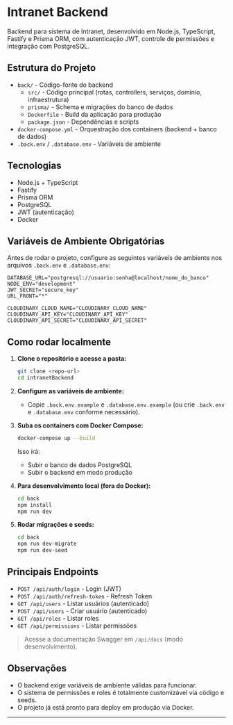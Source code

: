 # Intranet Backend

Backend para sistema de Intranet, desenvolvido em Node.js, TypeScript, Fastify e Prisma ORM, com autenticação JWT, controle de permissões e integração com PostgreSQL.

## Estrutura do Projeto

- `back/` - Código-fonte do backend
  - `src/` - Código principal (rotas, controllers, serviços, domínio, infraestrutura)
  - `prisma/` - Schema e migrações do banco de dados
  - `Dockerfile` - Build da aplicação para produção
  - `package.json` - Dependências e scripts
- `docker-compose.yml` - Orquestração dos containers (backend + banco de dados)
- `.back.env` / `.database.env` - Variáveis de ambiente

## Tecnologias

- Node.js + TypeScript
- Fastify
- Prisma ORM
- PostgreSQL
- JWT (autenticação)
- Docker

## Variáveis de Ambiente Obrigatórias

Antes de rodar o projeto, configure as seguintes variáveis de ambiente nos arquivos `.back.env` e `.database.env`:

```env
DATABASE_URL="postgresql://usuario:senha@localhost/nome_do_banco"
NODE_ENV="development"
JWT_SECRET="secure_key"
URL_FRONT="*"

CLOUDINARY_CLOUD_NAME="CLOUDINARY_CLOUD_NAME"
CLOUDINARY_API_KEY="CLOUDINARY_API_KEY"
CLOUDINARY_API_SECRET="CLOUDINARY_API_SECRET"
```

## Como rodar localmente

1. **Clone o repositório e acesse a pasta:**
   ```sh
   git clone <repo-url>
   cd intranetBackend
   ```

2. **Configure as variáveis de ambiente:**
   - Copie `.back.env.example` e `.database.env.example` (ou crie `.back.env` e `.database.env` conforme necessário).

3. **Suba os containers com Docker Compose:**
   ```sh
   docker-compose up --build
   ```

   Isso irá:
   - Subir o banco de dados PostgreSQL
   - Subir o backend em modo produção

4. **Para desenvolvimento local (fora do Docker):**
   ```sh
   cd back
   npm install
   npm run dev
   ```

5. **Rodar migrações e seeds:**
   ```sh
   cd back
   npm run dev-migrate
   npm run dev-seed
   ```

## Principais Endpoints

- `POST /api/auth/login` - Login (JWT)
- `POST /api/auth/refresh-token` - Refresh Token
- `GET /api/users` - Listar usuários (autenticado)
- `POST /api/users` - Criar usuário (autenticado)
- `GET /api/roles` - Listar roles
- `GET /api/permissions` - Listar permissões

> Acesse a documentação Swagger em `/api/docs` (modo desenvolvimento).

## Observações

- O backend exige variáveis de ambiente válidas para funcionar.
- O sistema de permissões e roles é totalmente customizável via código e seeds.
- O projeto já está pronto para deploy em produção via Docker.

---